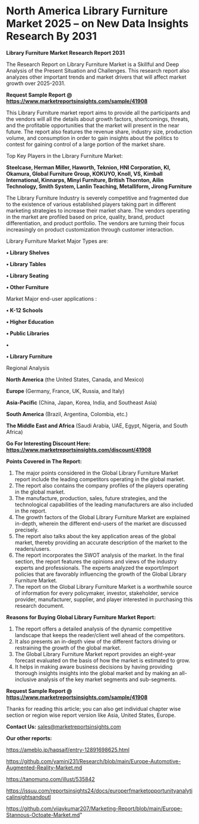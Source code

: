 # North America Library Furniture Market 2025 – on New Data Insights Research By 2031

<strong>Library Furniture Market Research Report 2031</strong>

The Research Report on Library Furniture Market is a Skillful and Deep Analysis of the Present Situation and Challenges. This research report also analyzes other important trends and market drivers that will affect market growth over 2025-2031.

<strong>Request Sample Report @ <a href=https://www.marketreportsinsights.com/sample/41908>https://www.marketreportsinsights.com/sample/41908</a></strong>

This Library Furniture market report aims to provide all the participants and the vendors will all the details about growth factors, shortcomings, threats, and the profitable opportunities that the market will present in the near future. The report also features the revenue share, industry size, production volume, and consumption in order to gain insights about the politics to contest for gaining control of a large portion of the market share.

Top Key Players in the Library Furniture Market:

<strong>Steelcase, Herman Miller, Haworth, Teknion, HNI Corporation, KI, Okamura, Global Furniture Group, KOKUYO, Knoll, VS, Kimball International, Kinnarps, Minyi Furniture, British Thornton, Ailin Technology, Smith System, Lanlin Teaching, Metalliform, Jirong Furniture</strong>

The Library Furniture Industry is severely competitive and fragmented due to the existence of various established players taking part in different marketing strategies to increase their market share. The vendors operating in the market are profiled based on price, quality, brand, product differentiation, and product portfolio. The vendors are turning their focus increasingly on product customization through customer interaction.

Library Furniture Market Major Types are:

<strong>•  Library Shelves

•  Library Tables

•  Library Seating

•  Other Furniture</strong>

Market Major end-user applications :

<strong>•  K-12 Schools

•  Higher Education

•  Public Libraries

•  

•  Library Furniture</strong>

Regional Analysis

</u><strong><b>North America</b></strong> (the United States, Canada, and Mexico)

<strong><b>Europe </b></strong>(Germany, France, UK, Russia, and Italy)

<strong><b>Asia-Pacific</b></strong> (China, Japan, Korea, India, and Southeast Asia)

<strong><b>South America</b></strong> (Brazil, Argentina, Colombia, etc.)

<strong><b>The Middle East and Africa</b></strong> (Saudi Arabia, UAE, Egypt, Nigeria, and South Africa)

<strong>Go For Interesting Discount Here: <a href=https://www.marketreportsinsights.com/discount/41908>https://www.marketreportsinsights.com/discount/41908</a></strong>

<strong>Points Covered in The Report:</strong>
<ol>
  <li>The major points considered in the Global Library Furniture Market report include the leading competitors operating in the global market.</li>
  <li>The report also contains the company profiles of the players operating in the global market.</li>
  <li>The manufacture, production, sales, future strategies, and the technological capabilities of the leading manufacturers are also included in the report.</li>
  <li>The growth factors of the Global Library Furniture Market are explained in-depth, wherein the different end-users of the market are discussed precisely.</li>
  <li>The report also talks about the key application areas of the global market, thereby providing an accurate description of the market to the readers/users.</li>
  <li>The report incorporates the SWOT analysis of the market. In the final section, the report features the opinions and views of the industry experts and professionals. The experts analyzed the export/import policies that are favorably influencing the growth of the Global Library Furniture Market.</li>
  <li>The report on the Global Library Furniture Market is a worthwhile source of information for every policymaker, investor, stakeholder, service provider, manufacturer, supplier, and player interested in purchasing this research document.</li>
</ol>
<strong>Reasons for Buying Global Library Furniture Market Report:</strong>

<ol>
  <li>The report offers a detailed analysis of the dynamic competitive landscape that keeps the reader/client well ahead of the competitors.</li>
  <li>It also presents an in-depth view of the different factors driving or restraining the growth of the global market.</li>
  <li>The Global Library Furniture Market report provides an eight-year forecast evaluated on the basis of how the market is estimated to grow.</li>
  <li>It helps in making aware business decisions by having providing thorough insights insights into the global market and by making an all-inclusive analysis of the key market segments and sub-segments.</li>
</ol>
<strong>Request Sample Report @ <a href=https://www.marketreportsinsights.com/sample/41908>https://www.marketreportsinsights.com/sample/41908</a></strong>


Thanks for reading this article; you can also get individual chapter wise section or region wise report version like Asia, United States, Europe.

<strong>Contact Us:</strong>
sales@marketreportsinsights.com

<strong>Our other reports:</strong>

<a href=https://ameblo.jp/haqsaif/entry-12891698625.html>https://ameblo.jp/haqsaif/entry-12891698625.html</a>

<a href=https://github.com/yamini231/Research/blob/main/Europe-Automotive-Augmented-Reality-Market.md>https://github.com/yamini231/Research/blob/main/Europe-Automotive-Augmented-Reality-Market.md</a>

<a href=https://tanomuno.com/illust/535842>https://tanomuno.com/illust/535842</a>

<a href=https://issuu.com/reportsinsights24/docs/europerfmarketopportunityanalyticalinsightsandoutl>https://issuu.com/reportsinsights24/docs/europerfmarketopportunityanalyticalinsightsandoutl</a>

<a href=https://github.com/vijaykumar207/Marketing-Report/blob/main/Europe-Stannous-Octoate-Market.md>https://github.com/vijaykumar207/Marketing-Report/blob/main/Europe-Stannous-Octoate-Market.md</a>"
